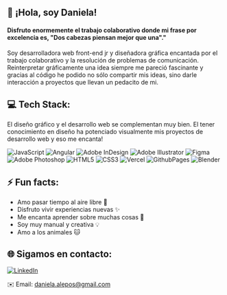 ## 👋 ¡Hola, soy Daniela!

#### Disfruto enormemente el trabajo colaborativo donde mi frase por excelencia es, "Dos cabezas piensan mejor que una"."

Soy desarrolladora web front-end jr y diseñadora gráfica encantada por el trabajo colaborativo y la resolución de problemas de comunicación. Reinterpretar gráficamente una idea siempre me pareció fascinante y gracias al código he podido no sólo compartir mis ideas, sino darle interacción a proyectos que llevan un pedacito de mi.

## 💻 Tech Stack:

El diseño gráfico y el desarrollo web se complementan muy bien. El tener conocimiento en diseño ha potenciado visualmente mis proyectos de desarrollo web y eso me encanta!

![JavaScript](https://img.shields.io/badge/javascript-%23323330.svg?style=for-the-badge&logo=javascript&logoColor=%23F7DF1E) ![Angular](https://img.shields.io/badge/angular-%23DD0031.svg?style=for-the-badge&logo=angular&logoColor=white) ![Adobe InDesign](https://img.shields.io/badge/Adobe%20InDesign-49021F?style=for-the-badge&logo=adobeindesign&logoColor=FF3366) ![Adobe Illustrator](https://img.shields.io/badge/adobe%20illustrator-%23FF9A00.svg?style=for-the-badge&logo=adobe%20illustrator&logoColor=white) ![Figma](https://img.shields.io/badge/figma-%23F24E1E.svg?style=for-the-badge&logo=figma&logoColor=white) ![Adobe Photoshop](https://img.shields.io/badge/adobe%20photoshop-%2331A8FF.svg?style=for-the-badge&logo=adobe%20photoshop&logoColor=white) ![HTML5](https://img.shields.io/badge/html5-%23E34F26.svg?style=for-the-badge&logo=html5&logoColor=white) ![CSS3](https://img.shields.io/badge/css3-%231572B6.svg?style=for-the-badge&logo=css3&logoColor=white) ![Vercel](https://img.shields.io/badge/vercel-%23000000.svg?style=for-the-badge&logo=vercel&logoColor=white) ![GithubPages](https://img.shields.io/badge/github%20pages-121013?style=for-the-badge&logo=github&logoColor=white) ![Blender](https://img.shields.io/badge/blender-%23F5792A.svg?style=for-the-badge&logo=blender&logoColor=white)

## ⚡ Fun facts:
- Amo pasar tiempo al aire libre 🍃
- Disfruto vivir experiencias nuevas ✨ 
- Me encanta aprender sobre muchas cosas 👀
- Soy muy manual y creativa 💡
- Amo a los animales 🐱

## 🌐 Sigamos en contacto:

[![LinkedIn](https://img.shields.io/badge/LinkedIn-%230077B5.svg?logo=linkedin&logoColor=white)](https://linkedin.com/in/https://www.linkedin.com/in/daniela-posadas/) 

✉️ Email: daniela.alepos@gmail.com
